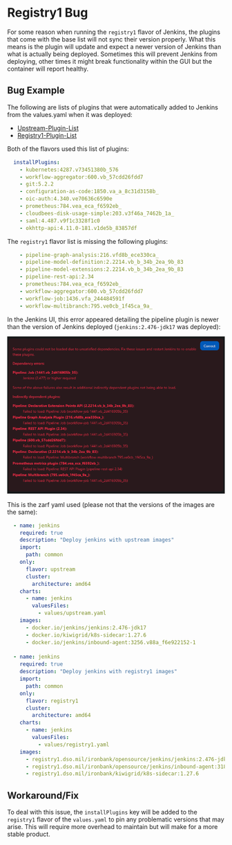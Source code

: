 # Registry1 Bug

For some reason when running the `registry1` flavor of Jenkins, the plugins that come with the base list will not sync their version properly. What this means is the plugin will update and expect a newer version of Jenkins than what is actually being deployed. Sometimes this will prevent Jenkins from deploying, other times it might break functionality within the GUI but the container will report healthy.

## Bug Example

The following are lists of plugins that were automatically added to Jenkins from the values.yaml when it was deployed:

- [Upstream-Plugin-List](bug-examples/upstream-plugin-list.txt)
- [Registry1-Plugin-List](bug-examples/registry1-plugin-list.txt)

Both of the flavors used this list of plugins:

```yaml
  installPlugins:
    - kubernetes:4287.v73451380b_576
    - workflow-aggregator:600.vb_57cdd26fdd7
    - git:5.2.2
    - configuration-as-code:1850.va_a_8c31d3158b_
    - oic-auth:4.340.ve70636c6590e
    - prometheus:784.vea_eca_f6592eb_
    - cloudbees-disk-usage-simple:203.v3f46a_7462b_1a_
    - saml:4.487.v9f1c3328f1c0
    - okhttp-api:4.11.0-181.v1de5b_83857df
```

The `registry1` flavor list is missing the following plugins:

```yaml
    - pipeline-graph-analysis:216.vfd8b_ece330ca_
    - pipeline-model-definition:2.2214.vb_b_34b_2ea_9b_83
    - pipeline-model-extensions:2.2214.vb_b_34b_2ea_9b_83
    - pipeline-rest-api:2.34
    - prometheus:784.vea_eca_f6592eb_
    - workflow-aggregator:600.vb_57cdd26fdd7
    - workflow-job:1436.vfa_244484591f
    - workflow-multibranch:795.ve0cb_1f45ca_9a_
```

In the Jenkins UI, this error appeared detailing the pipeline plugin is newer than the version of Jenkins deployed (`jenkins:2.476-jdk17` was deployed):

![error-message](bug-examples/jenkins-error.png)

This is the zarf yaml used (please not that the versions of the images are the same):

```yaml
  - name: jenkins
    required: true
    description: "Deploy jenkins with upstream images"
    import:
      path: common
    only:
      flavor: upstream
      cluster:
        architecture: amd64
    charts:
      - name: jenkins
        valuesFiles:
          - values/upstream.yaml
    images:
      - docker.io/jenkins/jenkins:2.476-jdk17
      - docker.io/kiwigrid/k8s-sidecar:1.27.6
      - docker.io/jenkins/inbound-agent:3256.v88a_f6e922152-1

  - name: jenkins
    required: true
    description: "Deploy jenkins with registry1 images"
    import:
      path: common
    only:
      flavor: registry1
      cluster:
        architecture: amd64
    charts:
      - name: jenkins
        valuesFiles:
          - values/registry1.yaml
    images:
      - registry1.dso.mil/ironbank/opensource/jenkins/jenkins:2.476-jdk17
      - registry1.dso.mil/ironbank/opensource/jenkins/inbound-agent:3186.vc3b_7249b_87eb_-1
      - registry1.dso.mil/ironbank/kiwigrid/k8s-sidecar:1.27.6
```

## Workaround/Fix

To deal with this issue, the `installPlugins` key will be added to the `registry1` flavor of the `values.yaml` to pin any problematic versions that may arise. This will require more overhead to maintain but will make for a more stable product.
